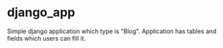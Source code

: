 # django_app
Simple django application which type is "Blog".
Application has tables and fields which users can fill it.
